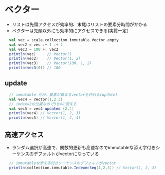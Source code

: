 # ベクター
- リストは先頭アクセスが効率的、末尾はリストの要素分時間がかかる
- ベクターは先頭以外にも効率的にアクセスできる(実質一定）

```scala 
  val vec = scala.collection.immutable.Vector.empty
  val vec2 = vec :+ 1 :+ 2
  val vec3 = 100 +: vec2
  println(vec)     // Vector()
  println(vec2)    // Vector(1, 2)
  println(vec3)    // Vector(100, 1, 2)
  println(vec3(0)) // 100
```

## update
```scala
  // immutable だが、要素が異なるvectorを作れる(update)
  val vec4 = Vector(1,2,3)
  // index=2の位置なので3を4に変える
  val vec5 = vec4 updated (2,4)
  println(vec4) // Vector(1, 2, 3)
  println(vec5) // Vector(1, 2, 4)
```

## 高速アクセス
- ランダム選択が高速で、関数的更新も高速なのでimmutableな添え字付きシーケンスのデフォルトがvectorになっている

```scala
  // immutableな添え字付きシーケンスのデフォルトがvector
  println(collection.immutable.IndexedSeq(1,2,3)) // Vector(1, 2, 3)
```

